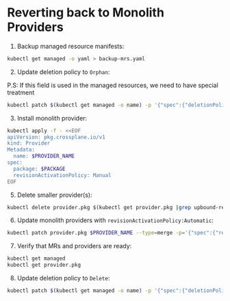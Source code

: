 #  Reverting back to Monolith Providers

1. Backup managed resource manifests:

```bash
kubectl get managed -o yaml > backup-mrs.yaml
```

2. Update deletion policy to `Orphan`:

P.S: If this field is used in the managed resources, we need to have special treatment

```bash
kubectl patch $(kubectl get managed -o name) -p '{"spec":{"deletionPolicy":"Orphan"}}' --type=merge
```

3. Install monolith provider:

```bash
kubectl apply -f - <<EOF
apiVersion: pkg.crossplane.io/v1
kind: Provider
Metadata:
  name: $PROVIDER_NAME
spec:
  package: $PACKAGE
  revisionActivationPolicy: Manual
EOF
```

5. Delete smaller provider(s):

```bash
kubectl delete provider.pkg $(kubectl get provider.pkg |grep upbound-release-candidates |awk '{print $1}')
```

6. Update monolith providers with `revisionActivationPolicy:Automatic`:

```bash
kubectl patch provider.pkg $PROVIDER_NAME --type=merge -p='{"spec":{"revisionActivationPolicy":"Automatic"}}'
```

7. Verify that MRs and providers are ready:

```bash
kubectl get managed
kubectl get provider.pkg
```

8. Update deletion policy to `Delete`:

```bash
kubectl patch $(kubectl get managed -o name) -p '{"spec":{"deletionPolicy":"Delete"}}' --type=merge
```